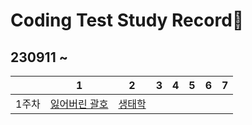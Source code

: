 # Coding Test Study Record📖
## 230911 ~
| |1|2|3|4|5|6|7 |
|:-:|:-:|:-:|:-:|:-:|:-:|:-:|:-:|
|1주차|[잃어버린 괄호](https://github.com/ksssmm/codingtest/blob/master/contents/1week-1.md) | [생태학]()
